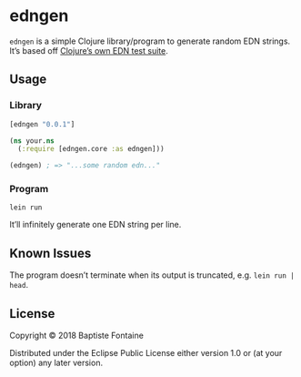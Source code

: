 # edngen

`edngen` is a simple Clojure library/program to generate random EDN strings.
It’s based off [Clojure’s own EDN test suite][clj].

[clj]: https://github.com/clojure/clojure/blob/71511b7800e18c83377a322f43585a853b303698/test/clojure/test_clojure/edn.clj

## Usage

### Library

```clojure
[edngen "0.0.1"]
```

```clojure
(ns your.ns
  (:require [edngen.core :as edngen]))

(edngen) ; => "...some random edn..."
```

### Program

    lein run

It’ll infinitely generate one EDN string per line.

## Known Issues

The program doesn’t terminate when its output is truncated, e.g. `lein run |
head`.

## License

Copyright © 2018 Baptiste Fontaine

Distributed under the Eclipse Public License either version 1.0 or (at your
option) any later version.
